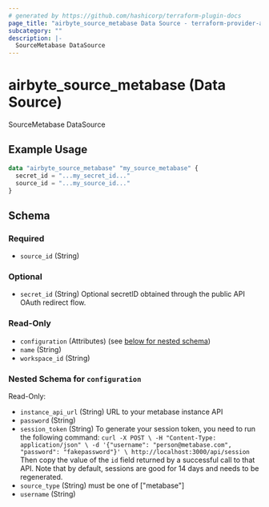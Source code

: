 ```yaml
---
# generated by https://github.com/hashicorp/terraform-plugin-docs
page_title: "airbyte_source_metabase Data Source - terraform-provider-airbyte"
subcategory: ""
description: |-
  SourceMetabase DataSource
---
```


# airbyte_source_metabase (Data Source)

SourceMetabase DataSource

## Example Usage

```terraform
data "airbyte_source_metabase" "my_source_metabase" {
  secret_id = "...my_secret_id..."
  source_id = "...my_source_id..."
}
```

<!-- schema generated by tfplugindocs -->
## Schema

### Required

- `source_id` (String)

### Optional

- `secret_id` (String) Optional secretID obtained through the public API OAuth redirect flow.

### Read-Only

- `configuration` (Attributes) (see [below for nested schema](#nestedatt--configuration))
- `name` (String)
- `workspace_id` (String)

<a id="nestedatt--configuration"></a>
### Nested Schema for `configuration`

Read-Only:

- `instance_api_url` (String) URL to your metabase instance API
- `password` (String)
- `session_token` (String) To generate your session token, you need to run the following command: ``` curl -X POST \
  -H "Content-Type: application/json" \
  -d '{"username": "person@metabase.com", "password": "fakepassword"}' \
  http://localhost:3000/api/session
``` Then copy the value of the `id` field returned by a successful call to that API.
Note that by default, sessions are good for 14 days and needs to be regenerated.
- `source_type` (String) must be one of ["metabase"]
- `username` (String)


